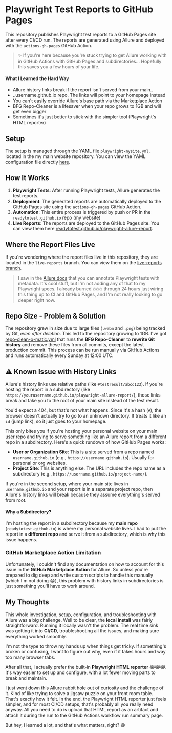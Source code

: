 # Playwright Test Reports to GitHub Pages

This repository publishes Playwright test reports to a GitHub Pages site after every CI/CD run. The reports are generated using Allure and deployed with the `actions-gh-pages` GitHub Action.

> ✨ If you're here because you're stuck trying to get Allure working with in GitHub Actions with GitHub Pages and subdirectories... Hopefully this saves you a few hours of your life.

#### What I Learned the Hard Way
- Allure history links break if the report isn't served from your main..
- ..username.github.io repo. The links will point to your homepage instead
- You can't easily override Allure's base path via the Marketplace Action
- BFG Repo-Cleaner is a lifesaver when your repo grows to 1GB and will get even bigger
- Sometimes it's just better to stick with the simpler tool (Playwright's HTML reporter)

## Setup

The setup is managed through the YAML file `playwright-mysite.yml`, located in the my main website repository. You can view the YAML configuration file directly [here](https://github.com/readytotest/readytotest.github.io/blob/main/.github/workflows/playwright-mysite.yml).

## How It Works

1. **Playwright Tests**: After running Playwright tests, Allure generates the test reports.
2. **Deployment**: The generated reports are automatically deployed to the GitHub Pages site using the `actions-gh-pages` GitHub Action.
3. **Automation**: This entire process is triggered by push or PR in the `readytotest.github.io` repo (my website)
4. **Live Reports**: The reports are deployed to the GitHub Pages site. You can view them here [readytotest.github.io/playwright-allure-report](https://readytotest.github.io/playwright-allure-report/).

## Where the Report Files Live

If you're wondering where the report files live in this repository, they are located in the `live-reports` branch. You can view them on the [live-reports branch](https://github.com/readytotest/playwright-allure-report/tree/live-reports).

> I saw in the [Allure docs](https://allurereport.org/docs/playwright/#writing-tests) that you can annotate Playwright tests with metadata. It's cool stuff, but I'm not adding any of that to my Playwright specs. I already burned 🔥🔥🔥 through 24 hours just wiring this thing up to CI and GitHub Pages, and I'm not really looking to go deeper right now.

## Repo Size - Problem & Solution

The repository grew in size due to large files (`.webm` and `.png`) being tracked by Git, _even after deletion_. This led to the repository growing to 1GB. I've got [repo-clean-o-matic.yml](https://github.com/readytotest/playwright-allure-report/blob/main/.github/workflows/repo-clean-o-matic.yml) that runs the **BFG Repo-Cleaner** to **rewrite Git history** and remove these files from all commits, except the latest production commit. This process can be run manually via GitHub Actions and runs automatically every Sunday at 12:00 UTC.

## ⚠️ Known Issue with History Links

Allure's history links use relative paths (like `#testresult/abcd123`). If you're hosting the report in a subdirectory (like `https://yourusername.github.io/playwright-allure-report/`), those links break and take you to the root of your main site instead of the test result.

You'd expect a 404, but that's not what happens. Since it's a hash (`#`), the browser doesn't actually try to go to an unknown directory. It treats it like an `id` (jump link), so it just goes to your homepage.

This only bites you if you're hosting your personal website on your main user repo and trying to serve something like an Allure report from a different repo in a subdirectory. Here's a quick rundown of how GitHub Pages works:

- **User or Organization Site**: This is a site served from a repo named `username.github.io` (e.g., `https://username.github.io`). Usually for personal or org websites.
- **Project Site**: This is anything else. The URL includes the repo name as a subdirectory (e.g., `https://username.github.io/project-name/`).

If you're in the second setup, where your main site lives in `username.github.io` and your report is in a separate project repo, then Allure's history links will break because they assume everything's served from root.


#### Why a Subdirectory?

I'm hosting the report in a subdirectory because my **main repo** (`readytotest.github.io`) is where my personal website lives. I had to put the report in a **different repo** and serve it from a subdirectory, which is why this issue happens.

### GitHub Marketplace Action Limitation

Unfortunately, I couldn't find any documentation on how to account for this issue in the **GitHub Marketplace Action** for Allure. So unless you're prepared to dig deep and write custom scripts to handle this manually (which I'm not doing 😂), this problem with history links in subdirectories is just something you'll have to work around. 

## My Thoughts

This whole investigation, setup, configuration, and troubleshooting with Allure was a big challenge. Well to be clear, the **local install** was fairly straightforward. Running it locally wasn't the problem. The real time sink was getting it into **CI/CD**, troubleshooting all the issues, and making sure everything worked smoothly.

I'm not the type to throw my hands up when things get tricky. If something's broken or confusing, I want to figure out why, even if it takes hours and way too many browser tabs.

After all that, I actually prefer the built-in **Playwright HTML reporter** 😹😹😹. It's way easier to set up and configure, with a lot fewer moving parts to break and maintain. 

I just went down this Allure rabbit hole out of curiosity and the challenge of it. Kind of like trying to solve a jigsaw puzzle on your front room table. That's exactly how it felt. In the end, the Playwright HTML reporter just feels simpler, and for most CI/CD setups, that's probably all you really need anyway. All you need to do is upload that HTML report as an artifact and attach it during the run to the GitHub Actions workflow run summary page.

But hey, I learned a lot, and that's what matters, right? 😅

